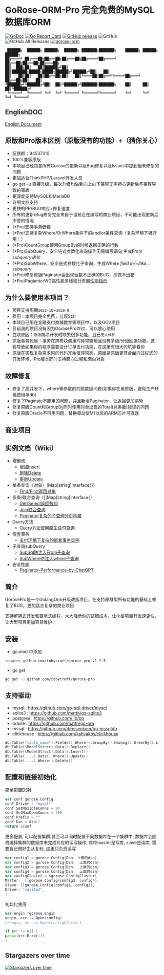 # GoRose-ORM-Pro 完全免费的MySQL数据库ORM

[![GoDoc](https://godoc.org/github.com/tobycroft/gorose-pro?status.svg)](https://godoc.org/github.com/tobycroft/gorose-pro)
[![Go Report Card](https://goreportcard.com/badge/github.com/tobycroft/gorose-pro)](https://goreportcard.com/report/github.com/tobycroft/gorose-pro)
[![GitHub release](https://img.shields.io/github/release/tobycroft/gorose-pro.svg)](https://github.com/tobycroft/gorose-pro/releases/latest)
![GitHub](https://img.shields.io/github/license/tobycroft/gorose-pro?color=blue)
![GitHub All Releases](https://img.shields.io/github/downloads/tobycroft/gorose-pro/total?color=blue)
<a target="_blank" href="https://qm.qq.com/cgi-bin/qm/qr?k=P0R-T6lnM--WHzgvGPnbd58US3IUoDlW&jump_from=webapi">
<img border="0" src="http://pub.idqqimg.com/wpa/images/group.png" alt="gorose-orm" title="gorose-orm"></a>

~~~
 ██████╗  ██████╗ ██████╗  ██████╗ ███████╗███████╗    ██████╗ ██████╗  ██████╗ 
██╔════╝ ██╔═══██╗██╔══██╗██╔═══██╗██╔════╝██╔════╝    ██╔══██╗██╔══██╗██╔═══██╗
██║  ███╗██║   ██║██████╔╝██║   ██║███████╗█████╗█████╗██████╔╝██████╔╝██║   ██║
██║   ██║██║   ██║██╔══██╗██║   ██║╚════██║██╔══╝╚════╝██╔═══╝ ██╔══██╗██║   ██║
╚██████╔╝╚██████╔╝██║  ██║╚██████╔╝███████║███████╗    ██║     ██║  ██║╚██████╔╝
 ╚═════╝  ╚═════╝ ╚═╝  ╚═╝ ╚═════╝ ╚══════╝╚══════╝    ╚═╝     ╚═╝  ╚═╝ ╚═════╝ 
~~~

## EnglishDOC

[English Document](./README_en.md)

## 原版和Pro版本区别（原版没有的功能）+（猜你关心）

- 反馈群：94537310
- 100%兼容原版
- 本项目已经包含所有Gorose的更新以及Bug修复以及Issues中提到但未修复的问题
- 更加适合ThinkPHP/Laravel开发人员
- go get -u 直接升级，每次升级均做到向上向下兼容无需担心更新后不兼容导致的事故
- 更深度支持MySQL和MariaDB
- 详细文档支持
- 更快的PR/BUG响应+修复速度
- 所有的更新/Bug修复完全来自于当前正在编写的商业项目，不可能出现更新后不管的情况
- (*Pro)支持事务嵌套
- (*Pro)支持复杂Where/OrWhere条件下的and/or条件查询（复杂环境下极好用！）
- (*Pro)CountGroup使用GroupBy的时候返回正确的行数
- (*Pro)SubQuery，安全链式参数化查询操作无需编写语句,生成From *subquery语句*
- (*Pro)SubWhere，安全链式参数化子查询，生成Where *field* *in/=/like...* *subquery*
- (*Pro)修复原版Paginator会出现函数不正确的BUG，高效不出错
- (*Pro)PagiantorWG高性能多线程分页器[性能指示](./doc/performance/PaginatorWG.md)

## 为什么要使用本项目？

- 项目支持周期`2021-10`~`2028-8`
- 费用：本项目完全免费，劳烦Star
- 本项目已用在金融支付商城教育等项目中，以及GOV项目
- 目前我的项目没有因为GorosePro炸过，可以放心使用
- 立项原因：`原版`商项开发时缺失很多功能，且已`无人维护`
- 原版事务死局：事务在跨模块调用时异常繁琐且没有多级/分级回退功能，这将导致如果你的程序需要设计订单支付功能，在这里有很大的坑等着你
- 原版在实现复杂需求时的代码冗余度非常高，原因是原版更符合面向过程式的开发环境，Pro版本同时支持面向过程和面向对象

## 故障修复

- 修复了高并发下，where等参数的的脏数据问题(如果你在用原版，避免生产环境使用单db)
- 修复了Paginate不能用的问题，并且新增Paginator，让返回更加清晰
- 修复原版Count和GroupBy同时使用时会出现的Total(总条数)错误的问题
- 修复原版Oracle不可用问题，替换驱动使M1以后的ARM芯片可直连

## 商业项目



## 实例文档（Wiki）

- 增删改
    - [增加Insert](../../wiki/Insert新增数据)
    - [删除Delete](../../wiki/Delete删除数据)
    - [更新Update](../../wiki/Update方法)
- 单条查询（对象）(Map[string]interface{})
    - [Find/First返回对象](../../wiki/Find-First查询返回Obj对象方法)
- 多条/联合查询（[]Map[string]interface{}
    - [Get/Select返回数组](../../wiki/Get-Select方法)
    - [Join联合查询](../../wiki/Join-Select方法)
    - [Paginator复杂的子查询分页构建](../../wiki/Paginator复杂的子查询分页构建)
- Query方法
    - [Query方法使用原生语句查询](../../wiki/Query方法)
- 嵌套事务
    - [支付环境下复杂的嵌套事务实例](../../wiki/支付环境下复杂的嵌套事务)
- 子查询subQuery
    - [SubSql防注入From子查询](../../wiki/SubQuery安全子查询)
    - [SubWhere防注入where子查询](../../wiki/SubWhere安全子查询)
- 安全性能
    - [Paginator-Performance-by-ChatGPT](../../wiki/Paginator分页查询的性能问题-ChatGPT )

## 简介

GorosePro是一个GolangOrm升级改版项目，在支持原框架所有功能的基础上修复了BUG，更加适合复杂的商业项目

支持解耦式开发和直觉式编程，大大降低你的试错成本，让小型项目开发速更快，让大型项目更加容易维护

## 安装

- go.mod 中添加

```bash
require github.com/tobycroft/gorose-pro v1.2.5
```

- go get

```bash
go get -u github.com/tobycroft/gorose-pro
```

## 支持驱动

- mysql : https://github.com/go-sql-driver/mysql
- sqlite3 : https://github.com/mattn/go-sqlite3
- postgres : https://github.com/lib/pq
- oracle : https://github.com/mattn/go-ora
- mssql : https://github.com/denisenkom/go-mssqldb
- clickhouse : https://github.com/kshvakov/clickhouse

```go
db.Table("table_name").Fields().Where().GroupBy().Having().OrderBy().Limit().Select()
db.Table(&ModelStruct).Data().Replace()
db.Table(&ModelStruct).Data().Insert()
db.Table(....).Data().Where().Update()
db.Table(....).Where().Delete()
```

## 配置和链接初始化

简单配置DSN

```go
var conf gorose.Config
conf.Driver = "mysql"
conf.SetMaxIdleConns = 90
conf.SetMaxOpenConns = 300
conf.Prefix = ""
conf.Dsn = dsn()
return &conf
```

更多配置, 可以配置集群,甚至可以同时配置不同数据库在一个集群中, 数据库会随机选择集群的数据库来完成对应的读写操作,
其中master是写库, slave是读库, 需要自己做好主从复制, 这里只负责读写

```go
var config1 = gorose.Config{Dsn: 上面的dsn}
var config2 = gorose.Config{Dsn:  上面的dsn}
var config3 = gorose.Config{Dsn:  上面的dsn}
var config4 = gorose.Config{Dsn:  上面的dsn}
var configCluster = &gorose.ConfigCluster{
Master:  []gorose.Config{config3, config4},
Slave: []gorose.Config{config1, config2},
Driver: "sqlite3",
}
```

初始化使用

```go
var engin *gorose.Engin
engin, err := Open(config)
//engin, err := Open(configCluster)

if err != nil {
panic(err.Error())
}
```

## Stargazers over time

[![Stargazers over time](https://starchart.cc/tobycroft/gorose-pro.svg)](https://starchart.cc/tobycroft/gorose-pro)

